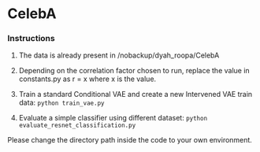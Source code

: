 # CelebA
 

### Instructions

1. The data is already present in /nobackup/dyah_roopa/CelebA

2. Depending on the correlation factor chosen to run, replace the value in constants.py as r = x where x is the value.

3. Train a standard Conditional VAE and create a new Intervened VAE train data: ```python train_vae.py```

4. Evaluate a simple classifier using different dataset: ```python evaluate_resnet_classification.py```

Please change the directory path inside the code to your own environment.
